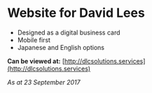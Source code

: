 # Website for David Lees

* Designed as a digital business card
* Mobile first
* Japanese and English options

**Can be viewed at:** [http://dlcsolutions.services](http://dlcsolutions.services)

*As at 23 September 2017*
